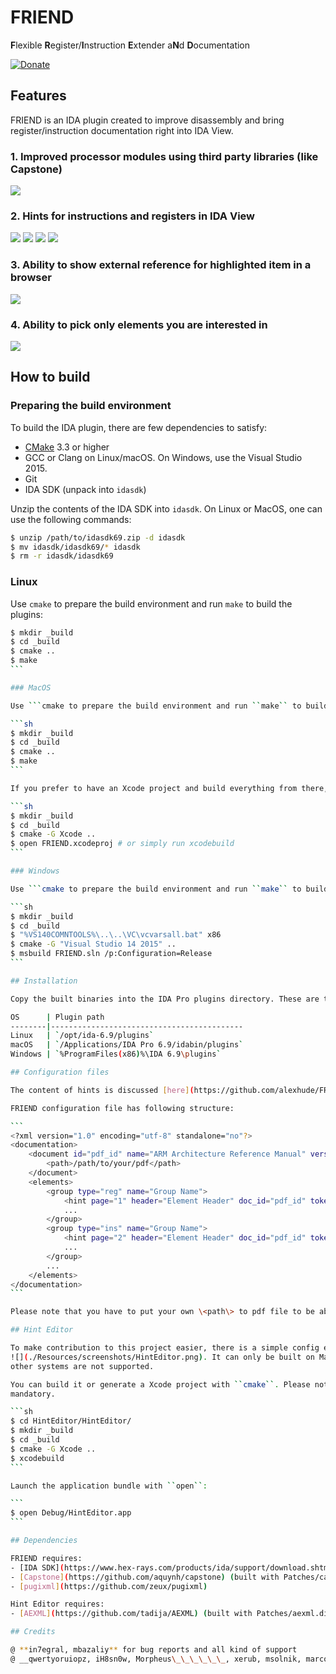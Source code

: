 # FRIEND

**F**lexible **R**egister/**I**nstruction **E**xtender a**N**d **D**ocumentation

[![Donate](https://img.shields.io/badge/Donate-PayPal-green.svg)](https://www.paypal.com/cgi-bin/webscr?cmd=_s-xclick&hosted_button_id=W53WK5JGSESY6)

## Features

FRIEND is an IDA plugin created to improve disassembly and bring register/instruction documentation right into IDA View.

### 1. Improved processor modules using third party libraries (like Capstone)   

![](./Resources/screenshots/Capstone.png)

### 2. Hints for instructions and registers in IDA View   

![](./Resources/screenshots/BCC.png)
![](./Resources/screenshots/DSB_inst.png)
![](./Resources/screenshots/DSB_reg.png)
![](./Resources/screenshots/UMADDL.png)

### 3. Ability to show external reference for highlighted item in a browser    

![](./Resources/screenshots/ShowDoc.png)

### 4. Ability to pick only elements you are interested in

![](./Resources/screenshots/Settings.png)

## How to build

### Preparing the build environment

To build the IDA plugin, there are few dependencies to satisfy:

* [CMake](https://cmake.org/download/) 3.3 or higher
* GCC or Clang on Linux/macOS. On Windows, use the
  Visual Studio 2015.
* Git
* IDA SDK (unpack into ``idasdk``)

Unzip the contents of the IDA SDK into `idasdk`. On Linux or MacOS, one can use the following commands:

```sh
$ unzip /path/to/idasdk69.zip -d idasdk
$ mv idasdk/idasdk69/* idasdk
$ rm -r idasdk/idasdk69
```

### Linux

Use ``cmake`` to prepare the build environment and run ``make`` to build the plugins:

````sh
$ mkdir _build
$ cd _build
$ cmake ..
$ make
```

### MacOS

Use ```cmake to prepare the build environment and run ``make`` to build the plugins:

```sh
$ mkdir _build
$ cd _build
$ cmake ..
$ make
```

If you prefer to have an Xcode project and build everything from there, run the following commands instead:

```sh
$ mkdir _build
$ cd _build
$ cmake -G Xcode ..
$ open FRIEND.xcodeproj # or simply run xcodebuild
```

### Windows

Use ```cmake to prepare the build environment and run ``make`` to build the plugins:

```sh
$ mkdir _build
$ cd _build
$ "%VS140COMNTOOLS%\..\..\VC\vcvarsall.bat" x86
$ cmake -G "Visual Studio 14 2015" ..
$ msbuild FRIEND.sln /p:Configuration=Release
```

## Installation

Copy the built binaries into the IDA Pro plugins directory. These are the default paths:

OS      | Plugin path
--------|-------------------------------------------
Linux   | `/opt/ida-6.9/plugins`
macOS   | `/Applications/IDA Pro 6.9/idabin/plugins`
Windows | `%ProgramFiles(x86)%\IDA 6.9\plugins`

## Configuration files

The content of hints is discussed [here](https://github.com/alexhude/FRIEND/issues/1)

FRIEND configuration file has following structure:

```
<?xml version="1.0" encoding="utf-8" standalone="no"?>
<documentation>
	<document id="pdf_id" name="ARM Architecture Reference Manual" version="A.k">
		<path>/path/to/your/pdf</path>
	</document>
	<elements>
		<group type="reg" name="Group Name">
			<hint page="1" header="Element Header" doc_id="pdf_id" token="R0">info</>
			...
		</group>
		<group type="ins" name="Group Name">
			<hint page="2" header="Element Header" doc_id="pdf_id" token="MOV">info</>
			...
		</group>
		...
	</elements>
</documentation>
```

Please note that you have to put your own \<path\> to pdf file to be able to use external documentation in a browser.

## Hint Editor

To make contribution to this project easier, there is a simple config editor.
![](./Resources/screenshots/HintEditor.png). It can only be built on MacOS and
other systems are not supported.

You can build it or generate a Xcode project with ``cmake``. Please note that Xcode 8 is
mandatory.

```sh
$ cd HintEditor/HintEditor/
$ mkdir _build
$ cd _build
$ cmake -G Xcode ..
$ xcodebuild
```

Launch the application bundle with ``open``:

```
$ open Debug/HintEditor.app
```

## Dependencies

FRIEND requires:
- [IDA SDK](https://www.hex-rays.com/products/ida/support/download.shtml)   
- [Capstone](https://github.com/aquynh/capstone) (built with Patches/capstone.diff)  
- [pugixml](https://github.com/zeux/pugixml)

Hint Editor requires:  
- [AEXML](https://github.com/tadija/AEXML) (built with Patches/aexml.diff)  

## Credits

@ **in7egral, mbazaliy** for bug reports and all kind of support    
@ __qwertyoruiopz, iH8sn0w, Morpheus\_\_\_\_\_\_, xerub, msolnik, marcograss, pr0x13, \_argp, oleavr, brinlyau__ and other gang for inspiration  

